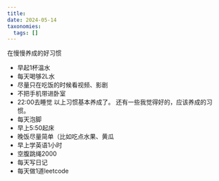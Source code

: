 ```yaml
---
title: 
date: 2024-05-14
taxonomies:
  tags: []
---
```

在慢慢养成的好习惯
- 早起1杯温水
- 每天喝够2L水
- 尽量只在吃饭的时候看视频、影剧
- 不把手机带进卧室
- 22:00去睡觉
以上习惯基本养成了。
还有一些我觉得好的，应该养成的习惯。
 - 每天泡脚
 - 早上5:50起床
 - 晚饭尽量简单（比如吃点水果、黄瓜
 - 早上学英语1小时
 - 空腹跳绳2000
 - 每天写日记
 - 每天做1道leetcode
 